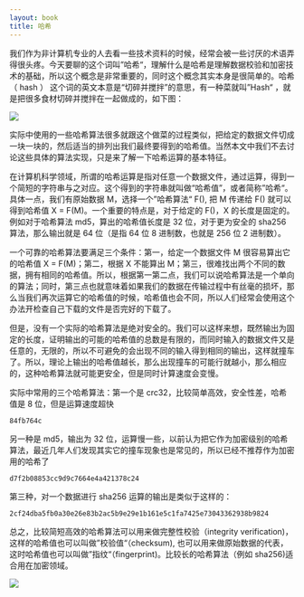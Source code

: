 ```yaml
---
layout: book
title: 哈希
---
```


我们作为非计算机专业的人去看一些技术资料的时候，经常会被一些讨厌的术语弄得很头疼。今天要聊的这个词叫”哈希“，理解什么是哈希是理解数据校验和加密技术的基础，所以这个概念是非常重要的，同时这个概念其实本身是很简单的。哈希（ hash ） 这个词的英文本意是“切碎并搅拌”的意思，有一种菜就叫”Hash“ ，就是把很多食材切碎并搅拌在一起做成的，如下图：

![](http://happypeter.github.io/bitcoin_basics/img/hash_dish.jpg)

实际中使用的一些哈希算法很多就跟这个做菜的过程类似，把给定的数据文件切成一块一块的，然后适当的排列出我们最终要得到的哈希值。当然本文中我们不去讨论这些具体的算法实现，只是来了解一下哈希运算的基本特征。

在计算机科学领域，所谓的哈希运算是指对任意一个数据文件，通过运算，得到一个简短的字符串与之对应。这个得到的字符串就叫做“哈希值”，或者简称”哈希“。具体一点，我们有原始数据 M，选择一个”哈希算法“ F(), 把 M 传递给 F() 就可以得到哈希值 X = F(M)。一个重要的特点是，对于给定的 F()，X 的长度是固定的。例如对于哈希算法 md5，算出的哈希值长度是 32 位，对于更为安全的 sha256 算法，那么输出就是 64 位（是指 64 位 8 进制数，也就是 256 位 2 进制数）。

一个可靠的哈希算法要满足三个条件：第一，给定一个数据文件 M 很容易算出它的哈希值 X = F(M)；第二，根据 X 不能算出 M；第三，很难找出两个不同的数据，拥有相同的哈希值。所以，根据第一第二点，我们可以说哈希算法是一个单向的算法；同时，第三点也就意味着如果我们的数据在传输过程中有丝毫的损坏，那么当我们再次运算它的哈希值的时候，哈希值也会不同，所以人们经常会使用这个办法开检查自己下载的文件是否完好的下载了。

但是，没有一个实际的哈希算法是绝对安全的。我们可以这样来想，既然输出为固定的长度，证明输出的可能的哈希值的总数是有限的，而同时输入的数据文件又是任意的，无限的，所以不可避免的会出现不同的输入得到相同的输出，这样就撞车了。所以，理论上输出的哈希值越长，那么出现撞车的可能行就越小，那么相应的，这种哈希算法就可能更安全，但是同时计算速度会变慢。

实际中常用的三个哈希算法：第一个是 crc32，比较简单高效，安全性差，哈希值是 8 位，但是运算速度超快

```
84fb764c
```

另一种是 md5，输出为 32 位，运算慢一些，以前认为把它作为加密级别的哈希算法，最近几年人们发现其实它的撞车现象也是常见的，所以已经不推荐作为加密用的哈希了

```
d7f2b08853cc9d9c7664e4a421378c24
```

第三种，对一个数据进行 sha256 运算的输出是类似于这样的：

```
2cf24dba5fb0a30e26e83b2ac5b9e29e1b161e5c1fa7425e73043362938b9824
```

总之，比较简短高效的哈希算法可以用来做完整性校验（integrity verification)，这样的哈希值也可以叫做”校验值“（checksum), 也可以用来做原始数据的代表，这时哈希值也可以叫做”指纹“（fingerprint)。比较长的哈希算法（例如 sha256)适合用在加密领域。

![](http://happypeter.github.io/bitcoin_basics/img/fingerprint.jpeg)
